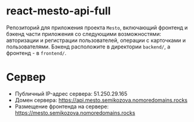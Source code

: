 # react-mesto-api-full
Репозиторий для приложения проекта `Mesto`, включающий фронтенд и бэкенд части приложения со следующими возможностями: авторизации и регистрации пользователей, операции с карточками и пользователями. Бэкенд расположите в директории `backend/`, а фронтенд - в `frontend/`. 
  
# Сервер

- Публичный IP-адрес сервера: 51.250.29.165
- Домен сервера: https://api.mesto.semikozova.nomoredomains.rocks
- Размещение фронтенда на сервере: https://mesto.semikozova.nomoredomains.rocks
